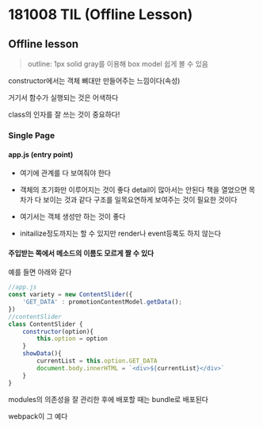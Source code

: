 # 181008 TIL (Offline Lesson)

## Offline lesson

> outline: 1px solid gray를 이용해 box model 쉽게 볼 수 있음

constructor에서는 객체 뼈대만 만들어주는 느낌이다(속성)

거기서 함수가 실행되는 것은 어색하다

class의 인자를 잘 쓰는 것이 중요하다!

### Single Page

#### app.js (entry point)

- 여기에 관계를 다 보여줘야 한다

- 객체의 초기화만 이루어지는 것이 좋다 detail이 많아서는 안된다
  책을 열었으면 목차가 다 보이는 것과 같다
  구조를 일목요연하게 보여주는 것이 필요한 것이다

- 여기서는 객체 생성만 하는 것이 좋다

- initailize정도까지는 할 수 있지만
  render나 event등록도 하지 않는다

#### 주입받는 쪽에서 메소드의 이름도 모르게 짤 수 있다

예를 들면 아래와 같다

```js
//app.js
const variety = new ContentSlider({
	'GET_DATA' : promotionContentModel.getData();
})
//contentSlider
class ContentSlider {
    constructor(option){
        this.option = option
    }
    showData(){
        currentList = this.option.GET_DATA
        document.body.innerHTML = `<div>${currentList}</div>`
    }
}
```

modules의 의존성을 잘 관리한 후에 배포할 때는 bundle로 배포된다

webpack이 그 예다